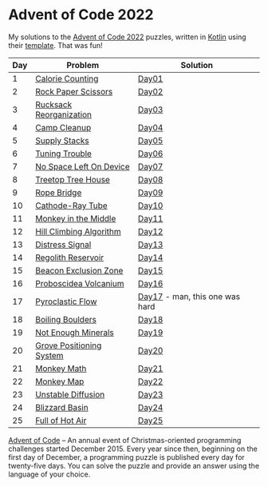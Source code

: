 # Advent of Code 2022

My solutions to the [Advent of Code 2022][aoc2022] puzzles, written in [Kotlin][kotlin] using their [template]. That was fun!

| Day | Problem                                                          | Solution                                                                                                       |
|-----|------------------------------------------------------------------|----------------------------------------------------------------------------------------------------------------|
| 1   | [Calorie Counting](https://adventofcode.com/2022/day/1)          | [Day01](https://github.com/MickyOR/advent-of-code-2022-kotlin/blob/main/src/Day01.kt)                          |
| 2   | [Rock Paper Scissors](https://adventofcode.com/2022/day/2)       | [Day02](https://github.com/MickyOR/advent-of-code-2022-kotlin/blob/main/src/Day02.kt)                          |
| 3   | [Rucksack Reorganization](https://adventofcode.com/2022/day/3)   | [Day03](https://github.com/MickyOR/advent-of-code-2022-kotlin/blob/main/src/Day03.kt)                          |
| 4   | [Camp Cleanup](https://adventofcode.com/2022/day/4)              | [Day04](https://github.com/MickyOR/advent-of-code-2022-kotlin/blob/main/src/Day04.kt)                          |
| 5   | [Supply Stacks](https://adventofcode.com/2022/day/5)             | [Day05](https://github.com/MickyOR/advent-of-code-2022-kotlin/blob/main/src/Day05.kt)                          |
| 6   | [Tuning Trouble](https://adventofcode.com/2022/day/6)            | [Day06](https://github.com/MickyOR/advent-of-code-2022-kotlin/blob/main/src/Day06.kt)                          |
| 7   | [No Space Left On Device](https://adventofcode.com/2022/day/7)   | [Day07](https://github.com/MickyOR/advent-of-code-2022-kotlin/blob/main/src/Day07.kt)                          |
| 8   | [Treetop Tree House](https://adventofcode.com/2022/day/8)        | [Day08](https://github.com/MickyOR/advent-of-code-2022-kotlin/blob/main/src/Day08.kt)                          |
| 9   | [Rope Bridge](https://adventofcode.com/2022/day/9)               | [Day09](https://github.com/MickyOR/advent-of-code-2022-kotlin/blob/main/src/Day09.kt)                          |
| 10  | [Cathode-Ray Tube](https://adventofcode.com/2022/day/10)         | [Day10](https://github.com/MickyOR/advent-of-code-2022-kotlin/blob/main/src/Day10.kt)                          |
| 11  | [Monkey in the Middle](https://adventofcode.com/2022/day/11)     | [Day11](https://github.com/MickyOR/advent-of-code-2022-kotlin/blob/main/src/Day11.kt)                          |
| 12  | [Hill Climbing Algorithm](https://adventofcode.com/2022/day/12)  | [Day12](https://github.com/MickyOR/advent-of-code-2022-kotlin/blob/main/src/Day12.kt)                          |
| 13  | [Distress Signal](https://adventofcode.com/2022/day/13)          | [Day13](https://github.com/MickyOR/advent-of-code-2022-kotlin/blob/main/src/Day13.kt)                          |
| 14  | [Regolith Reservoir](https://adventofcode.com/2022/day/14)       | [Day14](https://github.com/MickyOR/advent-of-code-2022-kotlin/blob/main/src/Day14.kt)                          |
| 15  | [Beacon Exclusion Zone](https://adventofcode.com/2022/day/15)    | [Day15](https://github.com/MickyOR/advent-of-code-2022-kotlin/blob/main/src/Day15.kt)                          |
| 16  | [Proboscidea Volcanium](https://adventofcode.com/2022/day/16)    | [Day16](https://github.com/MickyOR/advent-of-code-2022-kotlin/blob/main/src/Day16.kt)                          |
| 17  | [Pyroclastic Flow](https://adventofcode.com/2022/day/17)         | [Day17](https://github.com/MickyOR/advent-of-code-2022-kotlin/blob/main/src/Day17.kt) - man, this one was hard |
| 18  | [Boiling Boulders](https://adventofcode.com/2022/day/18)         | [Day18](https://github.com/MickyOR/advent-of-code-2022-kotlin/blob/main/src/Day18.kt)                          |
| 19  | [Not Enough Minerals](https://adventofcode.com/2022/day/19)      | [Day19](https://github.com/MickyOR/advent-of-code-2022-kotlin/blob/main/src/Day19.kt)                          |
| 20  | [Grove Positioning System](https://adventofcode.com/2022/day/20) | [Day20](https://github.com/MickyOR/advent-of-code-2022-kotlin/blob/main/src/Day20.kt)                          |
| 21  | [Monkey Math](https://adventofcode.com/2022/day/21)              | [Day21](https://github.com/MickyOR/advent-of-code-2022-kotlin/blob/main/src/Day21.kt)                          |
| 22  | [Monkey Map](https://adventofcode.com/2022/day/22)               | [Day22](https://github.com/MickyOR/advent-of-code-2022-kotlin/blob/main/src/Day22.kt)                          |
| 23  | [Unstable Diffusion](https://adventofcode.com/2022/day/23)       | [Day23](https://github.com/MickyOR/advent-of-code-2022-kotlin/blob/main/src/Day23.kt)                          |
| 24  | [Blizzard Basin](https://adventofcode.com/2022/day/24)           | [Day24](https://github.com/MickyOR/advent-of-code-2022-kotlin/blob/main/src/Day24.kt)                          |
| 25  | [Full of Hot Air](https://adventofcode.com/2022/day/25)          | [Day25](https://github.com/MickyOR/advent-of-code-2022-kotlin/blob/main/src/Day25.kt)                          |

[^aoc]:
[Advent of Code][aoc] – An annual event of Christmas-oriented programming challenges started December 2015.
Every year since then, beginning on the first day of December, a programming puzzle is published every day for twenty-five days.
You can solve the puzzle and provide an answer using the language of your choice.

[aoc2022]: https://adventofcode.com/2022
[aoc]: https://adventofcode.com
[kotlin]: https://kotlinlang.org
[template]: https://github.com/kotlin-hands-on/advent-of-code-kotlin-template
